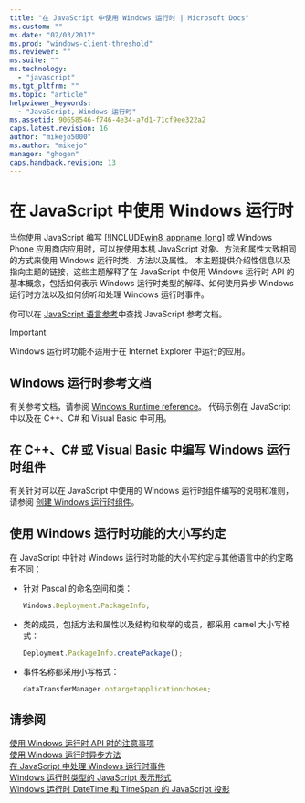 ```yaml
---
title: "在 JavaScript 中使用 Windows 运行时 | Microsoft Docs"
ms.custom: ""
ms.date: "02/03/2017"
ms.prod: "windows-client-threshold"
ms.reviewer: ""
ms.suite: ""
ms.technology: 
  - "javascript"
ms.tgt_pltfrm: ""
ms.topic: "article"
helpviewer_keywords: 
  - "JavaScript, Windows 运行时"
ms.assetid: 90658546-f746-4e34-a7d1-71cf9ee322a2
caps.latest.revision: 16
author: "mikejo5000"
ms.author: "mikejo"
manager: "ghogen"
caps.handback.revision: 13
---
```

# 在 JavaScript 中使用 Windows 运行时
当你使用 JavaScript 编写 [!INCLUDE[win8_appname_long](../javascript/includes/win8-appname-long-md.md)] 或 Windows Phone 应用商店应用时，可以按使用本机 JavaScript 对象、方法和属性大致相同的方式来使用 Windows 运行时类、方法以及属性。  本主题提供介绍性信息以及指向主题的链接，这些主题解释了在 JavaScript 中使用 Windows 运行时 API 的基本概念，包括如何表示 Windows 运行时类型的解释、如何使用异步 Windows 运行时方法以及如何侦听和处理 Windows 运行时事件。  
  
 你可以在 [JavaScript 语言参考](../javascript/javascript-language-reference.md)中查找 JavaScript 参考文档。  
  
> [!IMPORTANT]
>  Windows 运行时功能不适用于在 Internet Explorer 中运行的应用。  
  
## Windows 运行时参考文档  
 有关参考文档，请参阅 [Windows Runtime reference](http://msdn.microsoft.com/zh-cn/8fe97dbf-8cd4-435f-b481-9e83d0519f9e)。  代码示例在 JavaScript 中以及在 C\+\+、C\# 和 Visual Basic 中可用。  
  
## 在 C\+\+、C\# 或 Visual Basic 中编写 Windows 运行时组件  
 有关针对可以在 JavaScript 中使用的 Windows 运行时组件编写的说明和准则，请参阅 [创建 Windows 运行时组件](../Topic/Creating%20Windows%20Runtime%20Components.md)。  
  
## 使用 Windows 运行时功能的大小写约定  
 在 JavaScript 中针对 Windows 运行时功能的大小写约定与其他语言中的约定略有不同：  
  
-   针对 Pascal 的命名空间和类：  
  
    ```javascript  
    Windows.Deployment.PackageInfo;  
    ```  
  
-   类的成员，包括方法和属性以及结构和枚举的成员，都采用 camel 大小写格式：  
  
    ```javascript  
    Deployment.PackageInfo.createPackage();  
    ```  
  
-   事件名称都采用小写格式：  
  
    ```javascript  
    dataTransferManager.ontargetapplicationchosen;  
    ```  
  
## 请参阅  
 [使用 Windows 运行时 API 时的注意事项](../jswinrt/considerations-when-using-the-windows-runtime-api.md)   
 [使用 Windows 运行时异步方法](../jswinrt/using-windows-runtime-asynchronous-methods.md)   
 [在 JavaScript 中处理 Windows 运行时事件](../jswinrt/handling-windows-runtime-events-in-javascript.md)   
 [Windows 运行时类型的 JavaScript 表示形式](../jswinrt/javascript-representation-of-windows-runtime-types.md)   
 [Windows 运行时 DateTime 和 TimeSpan 的 JavaScript 投影](../jswinrt/windows-runtime-datetime-and-timespan-representations.md)